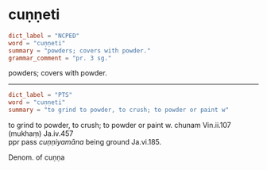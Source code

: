 # cuṇṇeti

``` toml
dict_label = "NCPED"
word = "cuṇṇeti"
summary = "powders; covers with powder."
grammar_comment = "pr. 3 sg."
```

powders; covers with powder.

--------------------

``` toml
dict_label = "PTS"
word = "cuṇṇeti"
summary = "to grind to powder, to crush; to powder or paint w"
```

to grind to powder, to crush; to powder or paint w. chunam Vin.ii.107 (mukhaṃ) Ja.iv.457  
ppr pass *cuṇṇiyamāna* being ground Ja.vi.185.

Denom. of cuṇṇa

